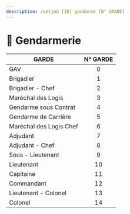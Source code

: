 ```yaml
---
description: /setjob [ID] gendarme [N° GRADE]
---
```


# 👮 Gendarmerie

| GARDE                   | N° GARDE |
| ----------------------- | :------: |
| GAV                     |     0    |
| Brigadier               |     1    |
| Brigadier - Chef        |     2    |
| Maréchal des Logis      |     3    |
| Gendarme sous Contrat   |     4    |
| Gendarme de Carrière    |     5    |
| Maréchal des Logis Chef |     6    |
| Adjudant                |     7    |
| Adjudant - Chef         |     8    |
| Sous - Lieutenant       |     9    |
| Lieutenant              |    10    |
| Capitaine               |    11    |
| Commandant              |    12    |
| Lieutenant - Colonel    |    13    |
| Colonel                 |    14    |
